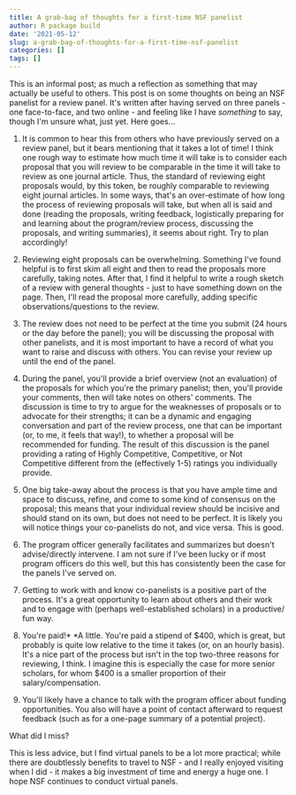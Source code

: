 ```yaml
---
title: A grab-bag of thoughts for a first-time NSF panelist
author: R package build
date: '2021-05-12'
slug: a-grab-bag-of-thoughts-for-a-first-time-nsf-panelist
categories: []
tags: []
---
```


This is an informal post; as much a reflection as something that may actually be useful 
to others. This post is on some thoughts on being an NSF panelist for a review panel. 
It's written after having served on three panels - one face-to-face, and two online -
and feeling like I have _something_ to say, though I'm unsure what, just yet. Here goes...

1. It is common to hear this from others who have previously served on a review panel, but it
bears mentioning that it takes a lot of time! I think one rough way to estimate how much
time it will take is to consider each proposal that you will review to be comparable in the
time it will take to review as one journal article. Thus, the standard of reviewing
eight proposals would, by this token, be roughly comparable to reviewing eight journal articles.
In some ways, that's an over-estimate of how long the process of reviewing proposals will take, but
when all is said and done (reading the proposals, writing feedback, logistically preparing for and
learning about the program/review process, discussing the proposals, and writing summaries), it seems about
right. Try to plan accordingly!

2. Reviewing eight proposals can be overwhelming. Something I've found helpful is to first 
skim all eight and then to read the proposals more carefully, taking notes. After that, I find it 
helpful to write a rough sketch of a review with general thoughts - just to have something down on 
the page. Then, I'll read the proposal more carefully, adding specific observations/questions to 
the review.

3. The review does not need to be perfect at the time you submit (24 hours or the day 
before the panel); you will be discussing the proposal with other panelists, and it is 
most important to have a record of what you want to raise and discuss with others. You
can revise your review up until the end of the panel.

4. During the panel, you'll provide a brief overview (not an evaluation) of the proposals
for which you're the primary panelist; then, you'll provide your comments, then will take
notes on others' comments. The discussion is time to try to argue for the weaknesses of
proposals or to advocate for their strengths; it can be a dynamic and engaging conversation 
and part of the review process, one that can be important (or, to me, it feels that way!), to
whether a proposal will be recommended for funding. The result of this discussion is the panel
providing a rating of Highly Competitive, Competitive, or Not Competitive different from the 
(effectively 1-5) ratings you individually provide.

5. One big take-away about the process is that you have ample time and space to discuss, refine, and come
to some kind of consensus on the proposal; this means that your individual review should be
incisive and should stand on its own, but does not need to be perfect. It is likely you will 
notice things your co-panelists do not, and vice versa. This is good. 

6. The program officer generally facilitates and summarizes but doesn't advise/directly intervene. I am not
sure if I've been lucky or if most program officers do this well, but this has consistently been the case
for the panels I've served on. 

7. Getting to work with and know co-panelists is a positive part of the process. It's a great opportunity
to learn about others and their work and to engage with (perhaps well-established scholars) in a productive/
fun way. 

8. You're paid!* *A little. You're paid a stipend of $400, which is great, but probably is quite low relative 
to the time it takes (or, on an hourly basis). It's a nice part of the process but isn't in the top two-three reasons
for reviewing, I think. I imagine this is especially the case for more senior scholars, for whom $400 is a smaller
proportion of their salary/compensation.

9. You'll likely have a chance to talk with the program officer about funding opportunities. You also will 
have a point of contact afterward to request feedback (such as for a one-page summary of a potential project).

What did I miss?

This is less advice, but I find virtual panels to be a lot more practical; while there are doubtlessly
benefits to travel to NSF - and I really enjoyed visiting when I did - it makes a big investment of time
and energy a huge one. I hope NSF continues to conduct virtual panels.